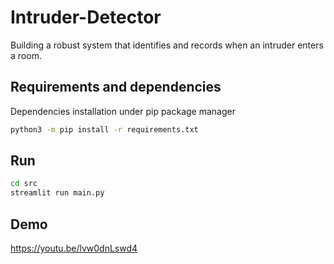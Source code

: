 # Intruder-Detector

Building a robust system that identifies and records when an intruder enters a room.

## Requirements and dependencies

Dependencies installation under pip package manager

```bash
python3 -m pip install -r requirements.txt
```

## Run

```bash
cd src
streamlit run main.py
```

## Demo

https://youtu.be/lvw0dnLswd4
